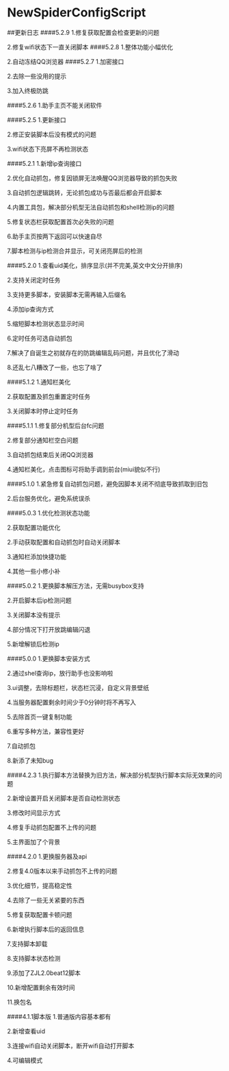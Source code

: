 # NewSpiderConfigScript
##更新日志
####5.2.9
1.修复获取配置会检查更新的问题

2.修复wifi状态下一直关闭脚本
####5.2.8
1.整体功能小幅优化

2.自动冻结QQ浏览器
####5.2.7
1.加密接口

2.去除一些没用的提示

3.加入终极防跳

####5.2.6
1.助手主页不能关闭软件

####5.2.5
1.更新接口

2.修正安装脚本后没有模式的问题

3.wifi状态下亮屏不再检测状态

####5.2.1
1.新增ip查询接口

2.优化自动抓包，修复因锁屏无法唤醒QQ浏览器导致的抓包失败

3.自动抓包逻辑跳转，无论抓包成功与否最后都会开启脚本

4.内置工具包，解决部分机型无法自动抓包和shell检测ip的问题

5.修复状态栏获取配置首次必失败的问题

6.助手主页按两下返回可以快速自尽

7.脚本检测与ip检测合并显示，可关闭亮屏后的检测

####5.2.0
1.查看uid美化，排序显示(并不完美,英文中文分开排序)

2.支持关闭定时任务

3.支持更多脚本，安装脚本无需再输入后缀名

4.添加ip查询方式

5.缩短脚本检测状态显示时间

6.定时任务可选自动抓包

7.解决了自诞生之初就存在的防跳编辑乱码问题，并且优化了滑动

8.还乱七八糟改了一些，也忘了啥了

####5.1.2
1.通知栏美化

2.获取配置及抓包重置定时任务

3.关闭脚本时停止定时任务

####5.1.1
1.修复部分机型后台fc问题

2.修复部分通知栏空白问题

3.自动抓包结束后关闭QQ浏览器

4.通知栏美化，点击图标可将助手调到前台(miui貌似不行)

####5.1.0
1.紧急修复自动抓包问题，避免因脚本关闭不彻底导致抓取到旧包

2.后台服务优化，避免系统误杀

####5.0.3
1.优化检测状态功能

2.获取配置功能优化

2.手动获取配置和自动抓包时自动关闭脚本

3.通知栏添加快捷功能

4.其他一些小修小补

####5.0.2
1.更换脚本解压方法，无需busybox支持

2.开启脚本后ip检测问题

3.关闭脚本没有提示

4.部分情况下打开放跳编辑闪退

5.新增解锁后检测ip

####5.0.0
1.更换脚本安装方式

2.通过shel查询ip，放行助手也没影响啦

3.ui调整，去除标题栏，状态栏沉浸，自定义背景壁纸

4.当服务器配置剩余时间少于0分钟时将不再写入

5.去除首页一键复制功能

6.重写多种方法，兼容性更好

7.自动抓包

8.新添了未知bug

####4.2.3
1.执行脚本方法替换为旧方法，解决部分机型执行脚本实际无效果的问题

2.新增设置开启关闭脚本是否自动检测状态

3.修改时间显示方式

4.修复手动抓包配置不上传的问题

5.主界面加了个背景

####4.2.0
1.更换服务器及api

2.修复4.0版本以来手动抓包不上传的问题

3.优化细节，提高稳定性

4.去除了一些无关紧要的东西

5.修复获取配置卡顿问题

6.新增执行脚本后的返回信息

7.支持脚本卸载

8.支持脚本状态检测

9.添加了ZJL2.0beat12脚本

10.新增配置剩余有效时间

11.换包名

####4.1.1脚本版
1.普通版内容基本都有

2.新增查看uid

3.连接wifi自动关闭脚本，断开wifi自动打开脚本

4.可编辑模式